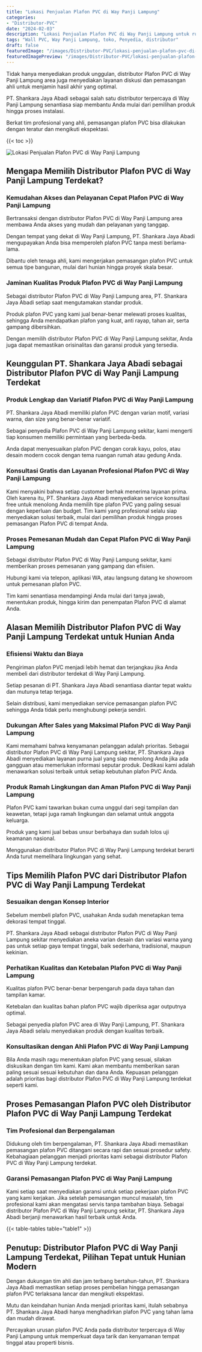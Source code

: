 ```yaml
---
title: "Lokasi Penjualan Plafon PVC di Way Panji Lampung"
categories:
- "Distributor-PVC"
date: "2024-02-03"
description: "Lokasi Penjualan Plafon PVC di Way Panji Lampung untuk rumah, kantor, dan gerai. Panel unggulan, pilihan motif, variasi warna modern, beserta jasa pemasangan dikerjakan oleh tenaga ahli ahli serta garansi resmi!|Servis penyediaan Plafon PVC di Way Panji Lampung bagi keperluan hunian, perkantoran, maupun toko, beserta panel unggulan dan pemasangan oleh tenaga ahli berpengalaman dan kepastian resmi.|Alternatif Plafon PVC di Way Panji Lampung yang terpercaya untuk hunian, perkantoran, serta toko, bersama panel unggulan dan pemasangan ditangani oleh teknisi ahli dan kepastian resmi.|Distribusi Plafon PVC di Way Panji Lampung bagi rumah, kantor, dan toko, dengan produk berkualitas dan pemasangan oleh teknisi berpengalaman, lengkap beserta kepastian resmi.}"
tags: "Wall PVC, Way Panji Lampung, toko, Penyedia, distributor"
draft: false
featuredImage: "/images/Distributor-PVC/lokasi-penjualan-plafon-pvc-di-way-panji-lampung.png"
featuredImagePreview: "/images/Distributor-PVC/lokasi-penjualan-plafon-pvc-di-way-panji-lampung.png"
---
```


Tidak hanya menyediakan produk unggulan, distributor Plafon PVC di Way Panji Lampung area juga menyediakan layanan diskusi dan pemasangan ahli untuk menjamin hasil akhir yang optimal.

PT. Shankara Jaya Abadi sebagai salah satu distributor terpercaya di Way Panji Lampung senantiasa siap membantu Anda mulai dari pemilihan produk hingga proses instalasi.

Berkat tim profesional yang ahli, pemasangan plafon PVC bisa dilakukan dengan teratur dan mengikuti ekspektasi.

{{< toc >}}

![Lokasi Penjualan Plafon PVC di Way Panji Lampung](/images/Distributor-PVC/Lokasi-Penjualan-Plafon-PVC-di-Way-Panji-Lampung.png)

## Mengapa Memilih Distributor Plafon PVC di Way Panji Lampung Terdekat?

### Kemudahan Akses dan Pelayanan Cepat Plafon PVC di Way Panji Lampung

Bertransaksi dengan distributor Plafon PVC di Way Panji Lampung area membawa Anda akses yang mudah dan pelayanan yang tanggap.

Dengan tempat yang dekat di Way Panji Lampung, PT. Shankara Jaya Abadi mengupayakan Anda bisa memperoleh plafon PVC tanpa mesti berlama-lama.

Dibantu oleh tenaga ahli, kami mengerjakan pemasangan plafon PVC untuk semua tipe bangunan, mulai dari hunian hingga proyek skala besar.

### Jaminan Kualitas Produk Plafon PVC di Way Panji Lampung

Sebagai distributor Plafon PVC di Way Panji Lampung area, PT. Shankara Jaya Abadi setiap saat mengutamakan standar produk.

Produk plafon PVC yang kami jual benar-benar melewati proses kualitas, sehingga Anda mendapatkan plafon yang kuat, anti rayap, tahan air, serta gampang dibersihkan.

Dengan memilih distributor Plafon PVC di Way Panji Lampung sekitar, Anda juga dapat memastikan orisinalitas dan garansi produk yang tersedia.

## Keunggulan PT. Shankara Jaya Abadi sebagai Distributor Plafon PVC di Way Panji Lampung Terdekat

### Produk Lengkap dan Variatif Plafon PVC di Way Panji Lampung

PT. Shankara Jaya Abadi memiliki plafon PVC dengan varian motif, variasi warna, dan size yang benar-benar variatif.

Sebagai penyedia Plafon PVC di Way Panji Lampung sekitar, kami mengerti tiap konsumen memiliki permintaan yang berbeda-beda.

Anda dapat menyesuaikan plafon PVC dengan corak kayu, polos, atau desain modern cocok dengan tema ruangan rumah atau gedung Anda.

### Konsultasi Gratis dan Layanan Profesional Plafon PVC di Way Panji Lampung

Kami menyakini bahwa setiap customer berhak menerima layanan prima. Oleh karena itu, PT. Shankara Jaya Abadi menyediakan service konsultasi free untuk menolong Anda memilih tipe plafon PVC yang paling sesuai dengan keperluan dan budget. Tim kami yang profesional selalu siap menyediakan solusi terbaik, mulai dari pemilihan produk hingga proses pemasangan Plafon PVC di tempat Anda.

### Proses Pemesanan Mudah dan Cepat Plafon PVC di Way Panji Lampung

Sebagai distributor Plafon PVC di Way Panji Lampung sekitar, kami memberikan proses pemesanan yang gampang dan efisien.

Hubungi kami via telepon, aplikasi WA, atau langsung datang ke showroom untuk pemesanan plafon PVC.

Tim kami senantiasa mendampingi Anda mulai dari tanya jawab, menentukan produk, hingga kirim dan penempatan Plafon PVC di alamat Anda.

## Alasan Memilih Distributor Plafon PVC di Way Panji Lampung Terdekat untuk Hunian Anda

### Efisiensi Waktu dan Biaya

Pengiriman plafon PVC menjadi lebih hemat dan terjangkau jika Anda membeli dari distributor terdekat di Way Panji Lampung.

Setiap pesanan di PT. Shankara Jaya Abadi senantiasa diantar tepat waktu dan mutunya tetap terjaga.

Selain distribusi, kami menyediakan service pemasangan plafon PVC sehingga Anda tidak perlu menghubungi pekerja sendiri.

### Dukungan After Sales yang Maksimal Plafon PVC di Way Panji Lampung

Kami memahami bahwa kenyamanan pelanggan adalah prioritas. Sebagai distributor Plafon PVC di Way Panji Lampung sekitar, PT. Shankara Jaya Abadi menyediakan layanan purna jual yang siap menolong Anda jika ada gangguan atau memerlukan informasi seputar produk. Dedikasi kami adalah menawarkan solusi terbaik untuk setiap kebutuhan plafon PVC Anda.

### Produk Ramah Lingkungan dan Aman Plafon PVC di Way Panji Lampung

Plafon PVC kami tawarkan bukan cuma unggul dari segi tampilan dan keawetan, tetapi juga ramah lingkungan dan selamat untuk anggota keluarga.

Produk yang kami jual bebas unsur berbahaya dan sudah lolos uji keamanan nasional.

Menggunakan distributor Plafon PVC di Way Panji Lampung terdekat berarti Anda turut memelihara lingkungan yang sehat.

## Tips Memilih Plafon PVC dari Distributor Plafon PVC di Way Panji Lampung Terdekat

### Sesuaikan dengan Konsep Interior

Sebelum membeli plafon PVC, usahakan Anda sudah menetapkan tema dekorasi tempat tinggal.

PT. Shankara Jaya Abadi sebagai distributor Plafon PVC di Way Panji Lampung sekitar menyediakan aneka varian desain dan variasi warna yang pas untuk setiap gaya tempat tinggal, baik sederhana, tradisional, maupun kekinian.

### Perhatikan Kualitas dan Ketebalan Plafon PVC di Way Panji Lampung

Kualitas plafon PVC benar-benar berpengaruh pada daya tahan dan tampilan kamar.

Ketebalan dan kualitas bahan plafon PVC wajib diperiksa agar outputnya optimal.

Sebagai penyedia plafon PVC area di Way Panji Lampung, PT. Shankara Jaya Abadi selalu menyediakan produk dengan kualitas terbaik.

### Konsultasikan dengan Ahli Plafon PVC di Way Panji Lampung

Bila Anda masih ragu menentukan plafon PVC yang sesuai, silakan diskusikan dengan tim kami. Kami akan membantu memberikan saran paling sesuai sesuai kebutuhan dan dana Anda. Kepuasan pelanggan adalah prioritas bagi distributor Plafon PVC di Way Panji Lampung terdekat seperti kami.

## Proses Pemasangan Plafon PVC oleh Distributor Plafon PVC di Way Panji Lampung Terdekat

### Tim Profesional dan Berpengalaman

Didukung oleh tim berpengalaman, PT. Shankara Jaya Abadi memastikan pemasangan plafon PVC ditangani secara rapi dan sesuai prosedur safety. Kebahagiaan pelanggan menjadi prioritas kami sebagai distributor Plafon PVC di Way Panji Lampung terdekat.

### Garansi Pemasangan Plafon PVC di Way Panji Lampung

Kami setiap saat menyediakan garansi untuk setiap pekerjaan plafon PVC yang kami kerjakan. Jika setelah pemasangan muncul masalah, tim profesional kami akan mengatasi servis tanpa tambahan biaya. Sebagai distributor Plafon PVC di Way Panji Lampung sekitar, PT. Shankara Jaya Abadi berjanji menawarkan hasil terbaik untuk Anda.

{{< table-tables table="table1" >}}

## Penutup: Distributor Plafon PVC di Way Panji Lampung Terdekat, Pilihan Tepat untuk Hunian Modern

Dengan dukungan tim ahli dan jam terbang bertahun-tahun, PT. Shankara Jaya Abadi memastikan setiap proses pembelian hingga pemasangan plafon PVC terlaksana lancar dan mengikuti ekspektasi.

Mutu dan keindahan hunian Anda menjadi prioritas kami, itulah sebabnya PT. Shankara Jaya Abadi hanya menghadirkan plafon PVC yang tahan lama dan mudah dirawat.

Percayakan urusan plafon PVC Anda pada distributor terpercaya di Way Panji Lampung untuk memperkuat daya tarik dan kenyamanan tempat tinggal atau properti bisnis.
